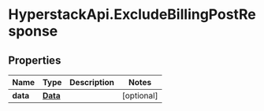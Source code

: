 # HyperstackApi.ExcludeBillingPostResponse

## Properties

Name | Type | Description | Notes
------------ | ------------- | ------------- | -------------
**data** | [**Data**](Data.md) |  | [optional] 



